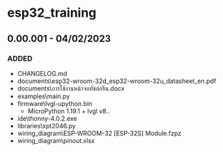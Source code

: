 # esp32_training

## 0.00.001 - 04/02/2023
### ADDED

- CHANGELOG.md
- documents\esp32-wroom-32d_esp32-wroom-32u_datasheet_en.pdf
- documents\การใช้งานหน้าจอทัชสกรีน.docx
- examples\main.py
- firmware\lvgl-upython.bin
  - MicroPython 1.19.1 + lvgl v8..
- ide\thonny-4.0.2.exe
- libraries\xpt2046.py
- wiring_diagram\ESP-WROOM-32 [ESP-32S] Module.fzpz
- wiring_diagram\pinout.xlsx
